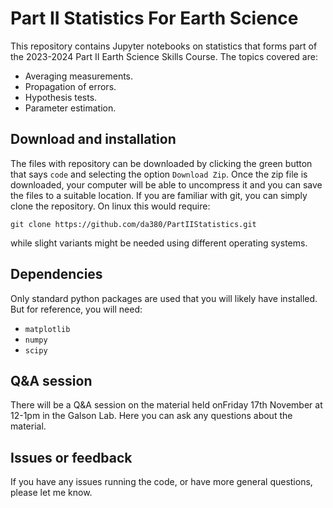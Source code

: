 # Part II Statistics For Earth Science

This repository contains Jupyter notebooks on statistics that forms part of the 2023-2024 Part II Earth Science Skills Course. The topics covered are:

- Averaging measurements.
- Propagation of errors.
- Hypothesis tests.
- Parameter estimation. 

## Download and installation

The files with repository can be downloaded by clicking the green button that says `code` and selecting the option `Download Zip`. Once the zip file is downloaded, your computer will be able to uncompress it and you can save the files to a suitable location. If you are familiar with git, you can simply clone the repository. On linux this would require:

`git clone https://github.com/da380/PartIIStatistics.git`

while slight variants might be needed using different operating systems. 

## Dependencies

Only standard python packages are used that you will likely have installed. But for reference, you will need:

- `matplotlib`
- `numpy`
- `scipy` 

## Q&A session

There will be a Q&A session on the material held onFriday 17th November at 12-1pm in the Galson Lab. Here you can ask any questions about the material. 

## Issues or feedback

If you have any issues running the code, or have more general questions, please let me know. 
